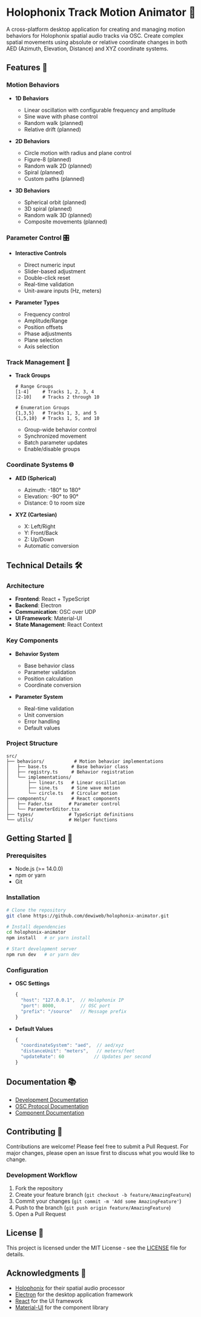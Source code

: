 # Holophonix Track Motion Animator 🎵

A cross-platform desktop application for creating and managing motion behaviors for Holophonix spatial audio tracks via OSC. Create complex spatial movements using absolute or relative coordinate changes in both AED (Azimuth, Elevation, Distance) and XYZ coordinate systems.

## Features 🚀

### Motion Behaviors
- **1D Behaviors**
  - Linear oscillation with configurable frequency and amplitude
  - Sine wave with phase control
  - Random walk (planned)
  - Relative drift (planned)

- **2D Behaviors**
  - Circle motion with radius and plane control
  - Figure-8 (planned)
  - Random walk 2D (planned)
  - Spiral (planned)
  - Custom paths (planned)

- **3D Behaviors**
  - Spherical orbit (planned)
  - 3D spiral (planned)
  - Random walk 3D (planned)
  - Composite movements (planned)

### Parameter Control 🎛
- **Interactive Controls**
  - Direct numeric input
  - Slider-based adjustment
  - Double-click reset
  - Real-time validation
  - Unit-aware inputs (Hz, meters)

- **Parameter Types**
  - Frequency control
  - Amplitude/Range
  - Position offsets
  - Phase adjustments
  - Plane selection
  - Axis selection

### Track Management 👥
- **Track Groups**
  ```
  # Range Groups
  [1-4]     # Tracks 1, 2, 3, 4
  [2-10]    # Tracks 2 through 10

  # Enumeration Groups
  {1,3,5}   # Tracks 1, 3, and 5
  {1,5,10}  # Tracks 1, 5, and 10
  ```
  - Group-wide behavior control
  - Synchronized movement
  - Batch parameter updates
  - Enable/disable groups

### Coordinate Systems 🌐
- **AED (Spherical)**
  - Azimuth: -180° to 180°
  - Elevation: -90° to 90°
  - Distance: 0 to room size

- **XYZ (Cartesian)**
  - X: Left/Right
  - Y: Front/Back
  - Z: Up/Down
  - Automatic conversion

## Technical Details 🛠

### Architecture
- **Frontend**: React + TypeScript
- **Backend**: Electron
- **Communication**: OSC over UDP
- **UI Framework**: Material-UI
- **State Management**: React Context

### Key Components
- **Behavior System**
  - Base behavior class
  - Parameter validation
  - Position calculation
  - Coordinate conversion

- **Parameter System**
  - Real-time validation
  - Unit conversion
  - Error handling
  - Default values

### Project Structure
```
src/
├── behaviors/           # Motion behavior implementations
│   ├── base.ts         # Base behavior class
│   ├── registry.ts     # Behavior registration
│   └── implementations/
│       ├── linear.ts   # Linear oscillation
│       ├── sine.ts     # Sine wave motion
│       └── circle.ts   # Circular motion
├── components/         # React components
│   ├── Fader.tsx      # Parameter control
│   └── ParameterEditor.tsx
├── types/             # TypeScript definitions
└── utils/             # Helper functions
```

## Getting Started 🏁

### Prerequisites
- Node.js (>= 14.0.0)
- npm or yarn
- Git

### Installation
```bash
# Clone the repository
git clone https://github.com/dewiweb/holophonix-animator.git

# Install dependencies
cd holophonix-animator
npm install   # or yarn install

# Start development server
npm run dev   # or yarn dev
```

### Configuration
- **OSC Settings**
  ```typescript
  {
    "host": "127.0.0.1",  // Holophonix IP
    "port": 8000,         // OSC port
    "prefix": "/source"   // Message prefix
  }
  ```

- **Default Values**
  ```typescript
  {
    "coordinateSystem": "aed",  // aed/xyz
    "distanceUnit": "meters",   // meters/feet
    "updateRate": 60           // Updates per second
  }
  ```

## Documentation 📚

- [Development Documentation](docs/DEVELOPMENT.md)
- [OSC Protocol Documentation](docs/HOLOPHONIX_OSC.md)
- [Component Documentation](docs/components/)

## Contributing 🤝

Contributions are welcome! Please feel free to submit a Pull Request. For major changes, please open an issue first to discuss what you would like to change.

### Development Workflow
1. Fork the repository
2. Create your feature branch (`git checkout -b feature/AmazingFeature`)
3. Commit your changes (`git commit -m 'Add some AmazingFeature'`)
4. Push to the branch (`git push origin feature/AmazingFeature`)
5. Open a Pull Request

## License 📄

This project is licensed under the MIT License - see the [LICENSE](LICENSE) file for details.

## Acknowledgments 🙏

- [Holophonix](https://holophonix.xyz/) for their spatial audio processor
- [Electron](https://www.electronjs.org/) for the desktop application framework
- [React](https://reactjs.org/) for the UI framework
- [Material-UI](https://mui.com/) for the component library
